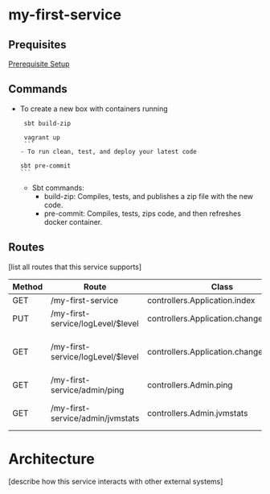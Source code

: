 # my-first-service

## Prequisites
[Prerequisite Setup](https://github.com/saksdirect/HBCPlatformDocs/blob/master/gettingStarted/backendDevWorkstation/README.md#prerequisite-setup)  

## Commands
- To create a new box with containers running

     ```
      sbt build-zip
      
      vagrant up
      ```
  - To run clean, test, and deploy your latest code

     ```
      sbt pre-commit
      ```
  - Sbt commands:
     - build-zip: Compiles, tests, and publishes a zip file with the new code.
     - pre-commit: Compiles, tests, zips code, and then refreshes docker container.

## Routes

[list all routes that this service supports]

| Method | Route | Class | Description
| ------ | ----- | ----- | -----------
| GET | /my-first-service | controllers.Application.index | Index Page
| PUT | /my-first-service/logLevel/$level | controllers.Application.changeLogLevel | Change Log Level
| GET | /my-first-service/logLevel/$level | controllers.Application.changeLogLevel | Change Log Level (Convenient Method)
| GET | /my-first-service/admin/ping | controllers.Admin.ping | Ping Service
| GET | /my-first-service/admin/jvmstats | controllers.Admin.jvmstats | Display current JVM Stats


# Architecture

[describe how this service interacts with other external systems]
